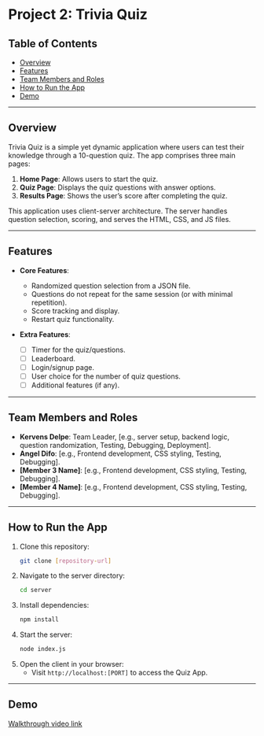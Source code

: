 # Project 2: Trivia Quiz

## Table of Contents
- [Overview](#overview)
- [Features](#features)
- [Team Members and Roles](#team-members-and-roles)
- [How to Run the App](#how-to-run-the-app)
- [Demo](#demo)

---

## Overview
Trivia Quiz is a simple yet dynamic application where users can test their knowledge through a 10-question quiz. The app comprises three main pages:
1. **Home Page**: Allows users to start the quiz.
2. **Quiz Page**: Displays the quiz questions with answer options.
3. **Results Page**: Shows the user’s score after completing the quiz.

This application uses client-server architecture. The server handles question selection, scoring, and serves the HTML, CSS, and JS files.

---

## Features
- **Core Features**:
  - Randomized question selection from a JSON file.
  - Questions do not repeat for the same session (or with minimal repetition).
  - Score tracking and display.
  - Restart quiz functionality.

- **Extra Features**:
  - [ ] Timer for the quiz/questions.
  - [ ] Leaderboard.
  - [ ] Login/signup page.
  - [ ] User choice for the number of quiz questions.
  - [ ] Additional features (if any).

---

## Team Members and Roles
- **Kervens Delpe**: Team Leader, [e.g., server setup, backend logic, question randomization, Testing, Debugging, Deployment].
- **Angel Difo**: [e.g., Frontend development, CSS styling, Testing, Debugging].
- **[Member 3 Name]**: [e.g., Frontend development, CSS styling, Testing, Debugging].
- **[Member 4 Name]**: [e.g., Frontend development, CSS styling, Testing, Debugging].

---

## How to Run the App
1. Clone this repository:
   ```bash
   git clone [repository-url]

2. Navigate to the server directory:
   ```bash
   cd server
   ```
3. Install dependencies:
   ```bash
   npm install
   ```
4. Start the server:
   ```bash
   node index.js
   ```
5. Open the client in your browser:
   - Visit `http://localhost:[PORT]` to access the Quiz App.

---

## Demo 
[Walkthrough video link]()
